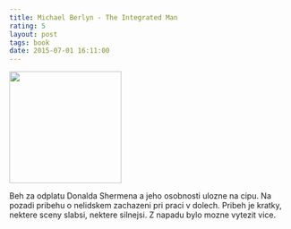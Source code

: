 ```yaml
---
title: Michael Berlyn - The Integrated Man
rating: 5
layout: post
tags: book
date: 2015-07-01 16:11:00
---
```

<img width="200" src="https://images-na.ssl-images-amazon.com/images/I/51XbQHm9aPL._SL256_.jpg" />
<p>
Beh za odplatu Donalda Shermena a jeho osobnosti ulozne na cipu. Na pozadi pribehu o nelidskem zachazeni pri praci v dolech. Pribeh je kratky, nektere sceny slabsi, nektere silnejsi. Z napadu bylo mozne vytezit vice.
</p>
